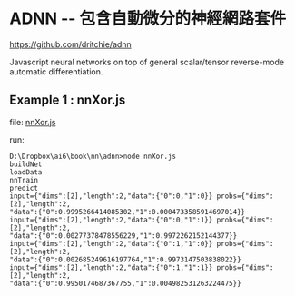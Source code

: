 # ADNN -- 包含自動微分的神經網路套件

https://github.com/dritchie/adnn

Javascript neural networks on top of general scalar/tensor reverse-mode automatic differentiation.

## Example 1 : nnXor.js

file: [nnXor.js](nnXor.js)

run: 

```
D:\Dropbox\ai6\book\nn\adnn>node nnXor.js
buildNet
loadData
nnTrain
predict
input={"dims":[2],"length":2,"data":{"0":0,"1":0}} probs={"dims":[2],"length":2,
"data":{"0":0.9995266414085302,"1":0.0004733585914697014}}
input={"dims":[2],"length":2,"data":{"0":0,"1":1}} probs={"dims":[2],"length":2,
"data":{"0":0.00277378478556229,"1":0.9972262152144377}}
input={"dims":[2],"length":2,"data":{"0":1,"1":0}} probs={"dims":[2],"length":2,
"data":{"0":0.002685249616197764,"1":0.9973147503838022}}
input={"dims":[2],"length":2,"data":{"0":1,"1":1}} probs={"dims":[2],"length":2,
"data":{"0":0.9950174687367755,"1":0.004982531263224475}}
```
